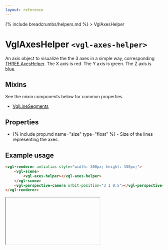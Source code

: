 ```yaml
---
layout: reference
---
```

{% include breadcrumbs/helpers.md %} &gt; VglAxesHelper
# VglAxesHelper `<vgl-axes-helper>`
An axis object to visualize the the 3 axes in a simple way, corresponding [THREE.AxesHelper](https://threejs.org/docs/index.html#api/helpers/AxesHelper). The X axis is red. The Y axis is green. The Z axis is blue.
## Mixins
See the mixin components below for common properties.
* [VglLineSegments](vgl-line-segments)

## Properties
* {% include prop.md name="size" type="float" %} - Size of the lines representing the axes.

## Example usage
```html
<vgl-renderer antialias style="width: 300px; height: 150px;">
    <vgl-scene>
        <vgl-axes-helper></vgl-axes-helper>
    </vgl-scene>
    <vgl-perspective-camera orbit-position="3 1 0.5"></vgl-perspective-camera>
</vgl-renderer>
```
<div class="vgl-example"><iframe class="vgl-example__content" srcdoc="
    <style>
        body {
            margin: 0;
            overflow: hidden;
        }
        .vgl-canvas {
            height: 100vh;
        }
    </style>
    <vgl-renderer antialias class='vgl-canvas'>
        <vgl-scene>
            <vgl-axes-helper></vgl-axes-helper>
        </vgl-scene>
        <vgl-perspective-camera orbit-position='3 1 0.5'></vgl-perspective-camera>
    </vgl-renderer>
    <script src='../js/vue.min.js'></script>
    <script src='../js/three.min.js'></script>
    <script src='../js/vue-gl.js'></script>
    <script>
        Object.keys(VueGL).forEach(function(name) {
            Vue.component(name, VueGL[name]);
        });
        const vm = new Vue({
            el: '.vgl-canvas'
        });
    </script>
"></iframe></div>
<script src="https://unpkg.com/srcdoc-polyfill@1.0.0/srcdoc-polyfill.min.js"></script>
